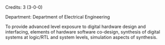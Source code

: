 Credits: 3 (3-0-0)

Department: Department of Electrical Engineering

To provide advanced level exposure to digital hardware design and interfacing, elements of hardware software co-design, synthesis of digital systems at logic/RTL and system levels, simulation aspects of synthesis.